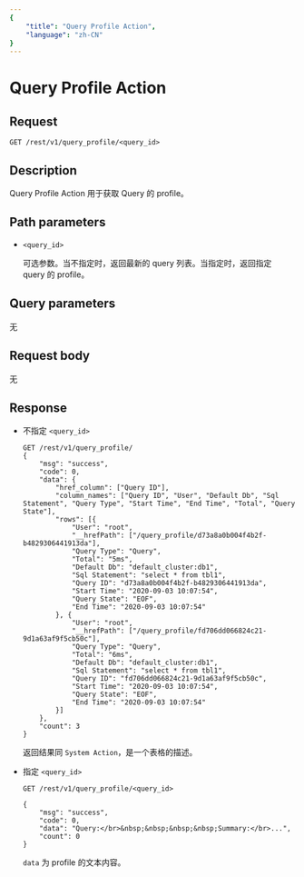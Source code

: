 ```yaml
---
{
    "title": "Query Profile Action",
    "language": "zh-CN"
}
---
```


<!-- 
Licensed to the Apache Software Foundation (ASF) under one
or more contributor license agreements.  See the NOTICE file
distributed with this work for additional information
regarding copyright ownership.  The ASF licenses this file
to you under the Apache License, Version 2.0 (the
"License"); you may not use this file except in compliance
with the License.  You may obtain a copy of the License at

  http://www.apache.org/licenses/LICENSE-2.0

Unless required by applicable law or agreed to in writing,
software distributed under the License is distributed on an
"AS IS" BASIS, WITHOUT WARRANTIES OR CONDITIONS OF ANY
KIND, either express or implied.  See the License for the
specific language governing permissions and limitations
under the License.
-->

# Query Profile Action

## Request

```
GET /rest/v1/query_profile/<query_id>
```

## Description

Query Profile Action 用于获取 Query 的 profile。
    
## Path parameters

* `<query_id>`

    可选参数。当不指定时，返回最新的 query 列表。当指定时，返回指定 query 的 profile。

## Query parameters

无

## Request body

无

## Response

* 不指定 `<query_id>`

    ```
    GET /rest/v1/query_profile/
    {
    	"msg": "success",
    	"code": 0,
    	"data": {
    		"href_column": ["Query ID"],
    		"column_names": ["Query ID", "User", "Default Db", "Sql Statement", "Query Type", "Start Time", "End Time", "Total", "Query State"],
    		"rows": [{
    			"User": "root",
    			"__hrefPath": ["/query_profile/d73a8a0b004f4b2f-b4829306441913da"],
    			"Query Type": "Query",
    			"Total": "5ms",
    			"Default Db": "default_cluster:db1",
    			"Sql Statement": "select * from tbl1",
    			"Query ID": "d73a8a0b004f4b2f-b4829306441913da",
    			"Start Time": "2020-09-03 10:07:54",
    			"Query State": "EOF",
    			"End Time": "2020-09-03 10:07:54"
    		}, {
    			"User": "root",
    			"__hrefPath": ["/query_profile/fd706dd066824c21-9d1a63af9f5cb50c"],
    			"Query Type": "Query",
    			"Total": "6ms",
    			"Default Db": "default_cluster:db1",
    			"Sql Statement": "select * from tbl1",
    			"Query ID": "fd706dd066824c21-9d1a63af9f5cb50c",
    			"Start Time": "2020-09-03 10:07:54",
    			"Query State": "EOF",
    			"End Time": "2020-09-03 10:07:54"
    		}]
    	},
    	"count": 3
    }
    ```
    
    返回结果同 `System Action`，是一个表格的描述。
    
* 指定 `<query_id>`

    ```
    GET /rest/v1/query_profile/<query_id>

    {
    	"msg": "success",
    	"code": 0,
    	"data": "Query:</br>&nbsp;&nbsp;&nbsp;&nbsp;Summary:</br>...",
    	"count": 0
    }
    ```
    
    `data` 为 profile 的文本内容。
